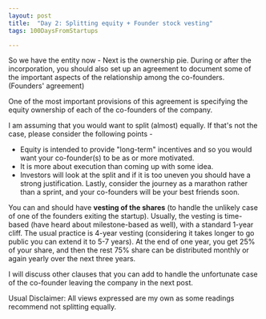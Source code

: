 ```yaml
---
layout: post
title:  "Day 2: Splitting equity + Founder stock vesting"
tags: 100DaysFromStartups

---
```


So we have the entity now - Next is the ownership pie.
During or after the incorporation, you should also set up an agreement to document some of the important aspects of the relationship among the co-founders. (Founders' agreement)

One of the most important provisions of this agreement is specifying the equity ownership of each of the co-founders of the company.

I am assuming that you would want to split (almost) equally. If that's not the case, please consider the following points -
- Equity is intended to provide "long-term" incentives and so you would want your co-founder(s) to be as or more motivated.
- It is more about execution than coming up with some idea.
- Investors will look at the split and if it is too uneven you should have a strong justification.
Lastly, consider the journey as a marathon rather than a sprint, and your co-founders will be your best friends soon.

You can and should have **vesting of the shares** (to handle the unlikely case of one of the founders exiting the startup).
Usually, the vesting is time-based (have heard about milestone-based as well), with a standard 1-year cliff. The usual practice is 4-year vesting (considering it takes longer to go public you can extend it to 5-7 years). At the end of one year, you get 25% of your share, and then the rest 75% share can be distributed monthly or again yearly over the next three years.

I will discuss other clauses that you can add to handle the unfortunate case of the co-founder leaving the company in the next post.

Usual Disclaimer: All views expressed are my own as some readings recommend not splitting equally.
